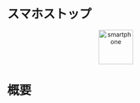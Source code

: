 # スマホストップ
<p align="center">
  <img width="80" alt="smartphone" src="https://user-images.githubusercontent.com/66397379/211450179-5e8bd4d8-e814-4a52-b39c-56fd6911f238.png">
</p>

# 概要
